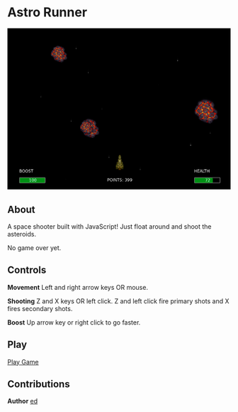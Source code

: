 # Astro Runner

![astro-runner](./assets/screenshots/ar_screenshot.png)

## About

A space shooter built with JavaScript! Just float around and shoot the asteroids.

No game over yet.

## Controls

**Movement** Left and right arrow keys OR mouse.

**Shooting** Z and X keys OR left click. Z and left click fire primary shots and X fires secondary shots.

**Boost** Up arrow key or right click to go faster.

## Play

[Play Game](https://spacey-space-space.netlify.app/)

## Contributions

**Author** [ed](https://github.com/edwinmoradian90)
